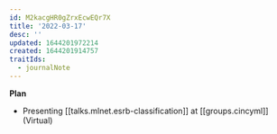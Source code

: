 ```yaml
---
id: M2kacgHR0gZrxEcwEQr7X
title: '2022-03-17'
desc: ''
updated: 1644201972214
created: 1644201914757
traitIds:
  - journalNote
---
```


**Plan**

- Presenting [[talks.mlnet.esrb-classification]] at [[groups.cincyml]] (Virtual)